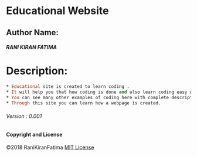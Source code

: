 # Educational Website
## Author Name: 
   ##### RANI KIRAN FATIMA
   
   # Description:
 ``` ruby  
* Educational site is created to learn coding .
* It will help you that how coding is done and also learn coding easy ways.
* You can see many other examples of coding here with complete description.
* Through this site you can learn how a webpage is created.
```
###### Version :  0.001
#### Copyright and License 
 ©2018 RaniKiranFatima [MIT License](https://github.com/RaniKiranFitma/wecamp_rani/blob/master/LICENSE)
